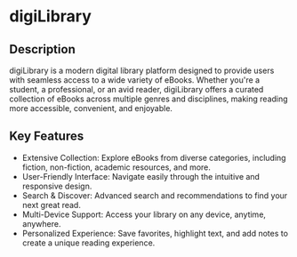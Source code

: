 # digiLibrary

## Description
digiLibrary is a modern digital library platform designed to provide users with seamless access to a wide variety of eBooks. Whether you're a student, a professional, or an avid reader, digiLibrary offers a curated collection of eBooks across multiple genres and disciplines, making reading more accessible, convenient, and enjoyable.

## Key Features
-    Extensive Collection: Explore eBooks from diverse categories, including fiction, non-fiction, academic resources, and more.
-    User-Friendly Interface: Navigate easily through the intuitive and responsive design.
-    Search & Discover: Advanced search and recommendations to find your next great read.
-    Multi-Device Support: Access your library on any device, anytime, anywhere.
-    Personalized Experience: Save favorites, highlight text, and add notes to create a unique reading experience.
